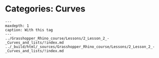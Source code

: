 # Categories: Curves

```{toctree}
---
maxdepth: 1
caption: With this tag
---
../Grasshopper_Rhino_course/Lessons/2_Lesson_2_-_Curves_and_lists/!index.md
../_build/html/_sources/Grasshopper_Rhino_course/Lessons/2_Lesson_2_-_Curves_and_lists/!index.md
```
